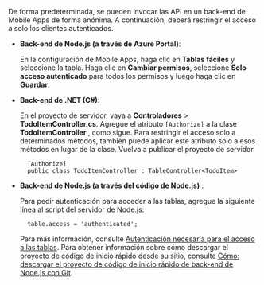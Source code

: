 
De forma predeterminada, se pueden invocar las API en un back-end de Mobile Apps de forma anónima. A continuación, deberá restringir el acceso a solo los clientes autenticados.  

* **Back-end de Node.js (a través de Azure Portal)**:  

    En la configuración de Mobile Apps, haga clic en **Tablas fáciles** y seleccione la tabla. Haga clic en **Cambiar permisos**, seleccione **Solo acceso autenticado** para todos los permisos y luego haga clic en **Guardar**.
* **Back-end de .NET (C#)**:  

    En el proyecto de servidor, vaya a **Controladores** > **TodoItemController.cs**. Agregue el atributo `[Authorize]` a la clase **TodoItemController** , como sigue. Para restringir el acceso solo a determinados métodos, también puede aplicar este atributo solo a esos métodos en lugar de la clase. Vuelva a publicar el proyecto de servidor.

        [Authorize]
        public class TodoItemController : TableController<TodoItem>

* **Back-end de Node.js (a través del código de Node.js)** :  

    Para pedir autenticación para acceder a las tablas, agregue la siguiente línea al script del servidor de Node.js:

        table.access = 'authenticated';

    Para más información, consulte [Autenticación necesaria para el acceso a las tablas](../articles/app-service-mobile/app-service-mobile-node-backend-how-to-use-server-sdk.md#howto-tables-auth). Para obtener información sobre cómo descargar el proyecto de código de inicio rápido desde su sitio, consulte [Cómo: descargar el proyecto de código de inicio rápido de back-end de Node.js con Git](../articles/app-service-mobile/app-service-mobile-node-backend-how-to-use-server-sdk.md#download-quickstart).
